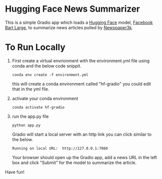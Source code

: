# Hugging Face News Summarizer

This is a simple Gradio app which loads a [Hugging Face](https://huggingface.co/) model, [Facebook Bart Large](https://huggingface.co/facebook/bart-large-cnn), to summarize news articles pulled by [Newspaper3k](https://newspaper.readthedocs.io/en/latest/).

# To Run Locally

1) First create a virtual envrionment with the environment.yml file using conda and the below code snippit.

    ```conda env create -f environment.yml```

    this will create a conda environment called "hf-gradio" you could edit that in the yml file.

2) activate your conda environment
    
    ```conda activate hf-gradio```

3) run the app.py file

    ```python app.py```
    
    Gradio will start a local server with an http link you can click similar to the below.

    ```Running on local URL:  http://127.0.0.1:7860```

    Your browser should open up the Gradio app, add a news URL in the left box and click "Submit" for the model to summarize the article.

Have fun!